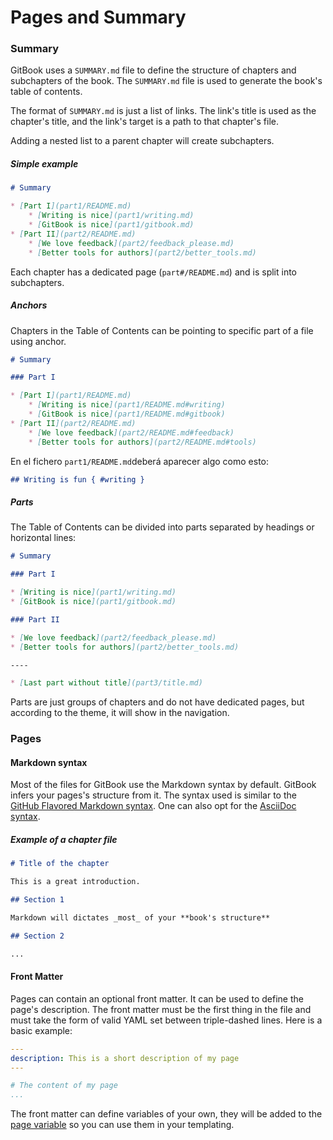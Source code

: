# Pages and Summary

### Summary

GitBook uses a `SUMMARY.md` file to define the structure of chapters and subchapters of the book. The `SUMMARY.md` file is used to generate the book's table of contents.

The format of `SUMMARY.md` is just a list of links. The link's title is used as the chapter's title, and the link's target is a path to that chapter's file.

Adding a nested list to a parent chapter will create subchapters.

##### Simple example

```markdown
# Summary

* [Part I](part1/README.md)
    * [Writing is nice](part1/writing.md)
    * [GitBook is nice](part1/gitbook.md)
* [Part II](part2/README.md)
    * [We love feedback](part2/feedback_please.md)
    * [Better tools for authors](part2/better_tools.md)
```

Each chapter has a dedicated page (`part#/README.md`) and is split into subchapters.

##### Anchors

Chapters in the Table of Contents can be pointing to specific part of a file using anchor.

```markdown
# Summary

### Part I

* [Part I](part1/README.md)
    * [Writing is nice](part1/README.md#writing)
    * [GitBook is nice](part1/README.md#gitbook)
* [Part II](part2/README.md)
    * [We love feedback](part2/README.md#feedback)
    * [Better tools for authors](part2/README.md#tools)
```
En el fichero `part1/README.md`deberá aparecer algo como esto:


```markdown
## Writing is fun { #writing }
```
##### Parts

The Table of Contents can be divided into parts separated by headings or horizontal lines:

```markdown
# Summary

### Part I

* [Writing is nice](part1/writing.md)
* [GitBook is nice](part1/gitbook.md)

### Part II

* [We love feedback](part2/feedback_please.md)
* [Better tools for authors](part2/better_tools.md)

----

* [Last part without title](part3/title.md)
```

Parts are just groups of chapters and do not have dedicated pages, but according to the theme, it will show in the navigation.

### Pages

#### Markdown syntax

Most of the files for GitBook use the Markdown syntax by default. GitBook infers your pages's structure from it. The syntax used is similar to the [GitHub Flavored Markdown syntax](https://guides.github.com/features/mastering-markdown/). One can also opt for the [AsciiDoc syntax](asciidoc.md).

##### Example of a chapter file

```markdown
# Title of the chapter

This is a great introduction.

## Section 1

Markdown will dictates _most_ of your **book's structure**

## Section 2

...

```

#### Front Matter

Pages can contain an optional front matter. It can be used to define the page's description. The front matter must be the first thing in the file and must take the form of valid YAML set between triple-dashed lines. Here is a basic example:

```yaml
---
description: This is a short description of my page
---

# The content of my page
...
```

The front matter can define variables of your own, they will be added to the [page variable](templating/variables.md) so you can use them in your templating.
